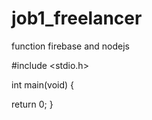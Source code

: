 # job1_freelancer
function firebase and nodejs

#include <stdio.h>

int main(void)
{

  return 0;
}
